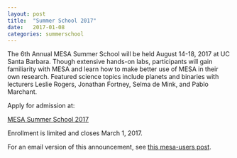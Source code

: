 ```yaml
---
layout: post
title:  "Summer School 2017"
date:   2017-01-08
categories: summerschool
---
```


The 6th Annual MESA Summer School will be held August 14-18, 2017 at
UC Santa Barbara.  Though extensive hands-on labs, participants will
gain familiarity with MESA and learn how to make better use of MESA in
their own research.  Featured science topics include planets and
binaries with lecturers Leslie Rogers, Jonathan Fortney, Selma de Mink,
and Pablo Marchant.

Apply for admission at:

[MESA Summer School 2017](http://cococubed.asu.edu/mesa_summer_school_2017/)

Enrollment is limited and closes March 1, 2017.

For an email version of this announcement, see [this mesa-users post](https://sourceforge.net/p/mesa/mailman/message/35591683/).

